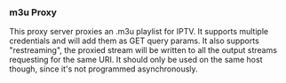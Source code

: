### m3u Proxy

This proxy server proxies an .m3u playlist for IPTV. It supports multiple credentials and will add them as GET query params. It also supports "restreaming", the proxied stream will be written to all the output streams requesting for the same URI. It should only be used on the same host though, since it's not programmed asynchronously. 